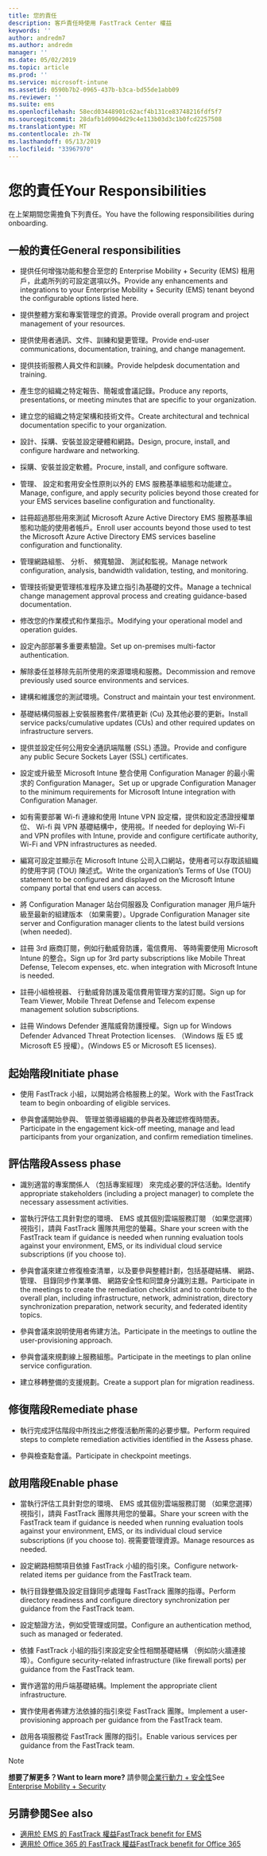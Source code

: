 ```yaml
---
title: 您的責任
description: 客戶責任時使用 FastTrack Center 權益
keywords: ''
author: andredm7
ms.author: andredm
manager: ''
ms.date: 05/02/2019
ms.topic: article
ms.prod: ''
ms.service: microsoft-intune
ms.assetid: 0590b7b2-0965-437b-b3ca-bd55de1abb09
ms.reviewer: ''
ms.suite: ems
ms.openlocfilehash: 58ecd03448901c62acf4b131ce83748216fdf5f7
ms.sourcegitcommit: 28dafb1d0904d29c4e113b03d3c1b0fcd2257508
ms.translationtype: MT
ms.contentlocale: zh-TW
ms.lasthandoff: 05/13/2019
ms.locfileid: "33967970"
---
```

# <a name="your-responsibilities"></a><span data-ttu-id="3a2fd-103">您的責任</span><span class="sxs-lookup"><span data-stu-id="3a2fd-103">Your Responsibilities</span></span>

<span data-ttu-id="3a2fd-104">在上架期間您需擔負下列責任。</span><span class="sxs-lookup"><span data-stu-id="3a2fd-104">You have the following responsibilities during onboarding.</span></span>

## <a name="general-responsibilities"></a><span data-ttu-id="3a2fd-105">一般的責任</span><span class="sxs-lookup"><span data-stu-id="3a2fd-105">General responsibilities</span></span>

-   <span data-ttu-id="3a2fd-106">提供任何增強功能和整合至您的 Enterprise Mobility + Security (EMS) 租用戶，此處所列的可設定選項以外。</span><span class="sxs-lookup"><span data-stu-id="3a2fd-106">Provide any enhancements and integrations to your Enterprise Mobility + Security (EMS) tenant beyond the configurable options listed here.</span></span>

-   <span data-ttu-id="3a2fd-107">提供整體方案和專案管理您的資源。</span><span class="sxs-lookup"><span data-stu-id="3a2fd-107">Provide overall program and project management of your resources.</span></span>

-   <span data-ttu-id="3a2fd-108">提供使用者通訊、文件、訓練和變更管理。</span><span class="sxs-lookup"><span data-stu-id="3a2fd-108">Provide end-user communications, documentation, training, and change management.</span></span>

-   <span data-ttu-id="3a2fd-109">提供技術服務人員文件和訓練。</span><span class="sxs-lookup"><span data-stu-id="3a2fd-109">Provide helpdesk documentation and training.</span></span>

-   <span data-ttu-id="3a2fd-110">產生您的組織之特定報告、簡報或會議記錄。</span><span class="sxs-lookup"><span data-stu-id="3a2fd-110">Produce any reports, presentations, or meeting minutes that are specific to your organization.</span></span>

-   <span data-ttu-id="3a2fd-111">建立您的組織之特定架構和技術文件。</span><span class="sxs-lookup"><span data-stu-id="3a2fd-111">Create architectural and technical documentation specific to your organization.</span></span>

-   <span data-ttu-id="3a2fd-112">設計、採購、安裝並設定硬體和網路。</span><span class="sxs-lookup"><span data-stu-id="3a2fd-112">Design, procure, install, and configure hardware and networking.</span></span>

-   <span data-ttu-id="3a2fd-113">採購、安裝並設定軟體。</span><span class="sxs-lookup"><span data-stu-id="3a2fd-113">Procure, install, and configure software.</span></span>

-   <span data-ttu-id="3a2fd-114">管理、 設定和套用安全性原則以外的 EMS 服務基準組態和功能建立。</span><span class="sxs-lookup"><span data-stu-id="3a2fd-114">Manage, configure, and apply security policies beyond those created for your EMS services baseline configuration and functionality.</span></span>

-   <span data-ttu-id="3a2fd-115">註冊超過那些用來測試 Microsoft Azure Active Directory EMS 服務基準組態和功能的使用者帳戶。</span><span class="sxs-lookup"><span data-stu-id="3a2fd-115">Enroll user accounts beyond those used to test the Microsoft Azure Active Directory EMS services baseline configuration and functionality.</span></span>

-   <span data-ttu-id="3a2fd-116">管理網路組態、 分析、 頻寬驗證、 測試和監視。</span><span class="sxs-lookup"><span data-stu-id="3a2fd-116">Manage network configuration, analysis, bandwidth validation, testing, and monitoring.</span></span>

-   <span data-ttu-id="3a2fd-117">管理技術變更管理核准程序及建立指引為基礎的文件。</span><span class="sxs-lookup"><span data-stu-id="3a2fd-117">Manage a technical change management approval process and creating guidance-based documentation.</span></span>

-   <span data-ttu-id="3a2fd-118">修改您的作業模式和作業指示。</span><span class="sxs-lookup"><span data-stu-id="3a2fd-118">Modifying your operational model and operation guides.</span></span>

-   <span data-ttu-id="3a2fd-119">設定內部部署多重要素驗證。</span><span class="sxs-lookup"><span data-stu-id="3a2fd-119">Set up on-premises multi-factor authentication.</span></span>

-   <span data-ttu-id="3a2fd-120">解除委任並移除先前所使用的來源環境和服務。</span><span class="sxs-lookup"><span data-stu-id="3a2fd-120">Decommission and remove previously used source environments and services.</span></span>

-   <span data-ttu-id="3a2fd-121">建構和維護您的測試環境。</span><span class="sxs-lookup"><span data-stu-id="3a2fd-121">Construct and maintain your test environment.</span></span>

-   <span data-ttu-id="3a2fd-122">基礎結構伺服器上安裝服務套件/累積更新 (Cu) 及其他必要的更新。</span><span class="sxs-lookup"><span data-stu-id="3a2fd-122">Install service packs/cumulative updates (CUs) and other required updates on infrastructure servers.</span></span>

-   <span data-ttu-id="3a2fd-123">提供並設定任何公用安全通訊端階層 (SSL) 憑證。</span><span class="sxs-lookup"><span data-stu-id="3a2fd-123">Provide and configure any public Secure Sockets Layer (SSL) certificates.</span></span>

-   <span data-ttu-id="3a2fd-124">設定或升級至 Microsoft Intune 整合使用 Configuration Manager 的最小需求的 Configuration Manager。</span><span class="sxs-lookup"><span data-stu-id="3a2fd-124">Set up or upgrade Configuration Manager to the minimum requirements for Microsoft Intune integration with Configuration Manager.</span></span>

-   <span data-ttu-id="3a2fd-125">如有需要部署 Wi-fi 連線和使用 Intune VPN 設定檔，提供和設定憑證授權單位、 Wi-fi 與 VPN 基礎結構中，使用視。</span><span class="sxs-lookup"><span data-stu-id="3a2fd-125">If needed for deploying Wi-Fi and VPN profiles with Intune, provide and configure certificate authority, Wi-Fi and VPN infrastructures as needed.</span></span>

-   <span data-ttu-id="3a2fd-126">編寫可設定並顯示在 Microsoft Intune 公司入口網站，使用者可以存取該組織的使用字詞 (TOU) 陳述式。</span><span class="sxs-lookup"><span data-stu-id="3a2fd-126">Write the organization’s Terms of Use (TOU) statement to be configured and displayed on the Microsoft Intune company portal that end users can access.</span></span>

-   <span data-ttu-id="3a2fd-127">將 Configuration Manager 站台伺服器及 Configuration manager 用戶端升級至最新的組建版本 （如果需要）。</span><span class="sxs-lookup"><span data-stu-id="3a2fd-127">Upgrade Configuration Manager site server and Configuration manager clients to the latest build versions (when needed).</span></span>

-   <span data-ttu-id="3a2fd-128">註冊 3rd 廠商訂閱，例如行動威脅防護，電信費用、 等時需要使用 Microsoft Intune 的整合。</span><span class="sxs-lookup"><span data-stu-id="3a2fd-128">Sign up for 3rd party subscriptions like Mobile Threat Defense, Telecom expenses, etc. when integration with Microsoft Intune is needed.</span></span>

-   <span data-ttu-id="3a2fd-129">註冊小組檢視器、 行動威脅防護及電信費用管理方案的訂閱。</span><span class="sxs-lookup"><span data-stu-id="3a2fd-129">Sign up for Team Viewer, Mobile Threat Defense and Telecom expense management solution subscriptions.</span></span>

-   <span data-ttu-id="3a2fd-130">註冊 Windows Defender 進階威脅防護授權。</span><span class="sxs-lookup"><span data-stu-id="3a2fd-130">Sign up for Windows Defender Advanced Threat Protection licenses.</span></span> <span data-ttu-id="3a2fd-131">（Windows 版 E5 或 Microsoft E5 授權）。</span><span class="sxs-lookup"><span data-stu-id="3a2fd-131">(Windows E5 or Microsoft E5 licenses).</span></span>

## <a name="initiate-phase"></a><span data-ttu-id="3a2fd-132">起始階段</span><span class="sxs-lookup"><span data-stu-id="3a2fd-132">Initiate phase</span></span>

-   <span data-ttu-id="3a2fd-133">使用 FastTrack 小組，以開始將合格服務上的架。</span><span class="sxs-lookup"><span data-stu-id="3a2fd-133">Work with the FastTrack team to begin onboarding of eligible services.</span></span>

-   <span data-ttu-id="3a2fd-134">參與會議開始參與、 管理並領導組織的參與者及確認修復時間表。</span><span class="sxs-lookup"><span data-stu-id="3a2fd-134">Participate in the engagement kick-off meeting, manage and lead participants from your organization, and confirm remediation timelines.</span></span>

## <a name="assess-phase"></a><span data-ttu-id="3a2fd-135">評估階段</span><span class="sxs-lookup"><span data-stu-id="3a2fd-135">Assess phase</span></span>

-   <span data-ttu-id="3a2fd-136">識別適當的專案關係人 （包括專案經理） 來完成必要的評估活動。</span><span class="sxs-lookup"><span data-stu-id="3a2fd-136">Identify appropriate stakeholders (including a project manager) to complete the necessary assessment activities.</span></span>

-   <span data-ttu-id="3a2fd-137">當執行評估工具針對您的環境、 EMS 或其個別雲端服務訂閱 （如果您選擇） 視指引，請與 FastTrack 團隊共用您的螢幕。</span><span class="sxs-lookup"><span data-stu-id="3a2fd-137">Share your screen with the FastTrack team if guidance is needed when running evaluation tools against your environment, EMS, or its individual cloud service subscriptions (if you choose to).</span></span>

-   <span data-ttu-id="3a2fd-138">參與會議來建立修復檢查清單，以及要參與整體計劃，包括基礎結構、 網路、 管理、 目錄同步作業準備、 網路安全性和同盟身分識別主題。</span><span class="sxs-lookup"><span data-stu-id="3a2fd-138">Participate in the meetings to create the remediation checklist and to contribute to the overall plan, including infrastructure, network, administration, directory synchronization preparation, network security, and federated identity topics.</span></span>

-   <span data-ttu-id="3a2fd-139">參與會議來說明使用者佈建方法。</span><span class="sxs-lookup"><span data-stu-id="3a2fd-139">Participate in the meetings to outline the user-provisioning approach.</span></span>

-   <span data-ttu-id="3a2fd-140">參與會議來規劃線上服務組態。</span><span class="sxs-lookup"><span data-stu-id="3a2fd-140">Participate in the meetings to plan online service configuration.</span></span>

-   <span data-ttu-id="3a2fd-141">建立移轉整備的支援規劃。</span><span class="sxs-lookup"><span data-stu-id="3a2fd-141">Create a support plan for migration readiness.</span></span>

## <a name="remediate-phase"></a><span data-ttu-id="3a2fd-142">修復階段</span><span class="sxs-lookup"><span data-stu-id="3a2fd-142">Remediate phase</span></span>

-   <span data-ttu-id="3a2fd-143">執行完成評估階段中所找出之修復活動所需的必要步驟。</span><span class="sxs-lookup"><span data-stu-id="3a2fd-143">Perform required steps to complete remediation activities identified in the Assess phase.</span></span>

-   <span data-ttu-id="3a2fd-144">參與檢查點會議。</span><span class="sxs-lookup"><span data-stu-id="3a2fd-144">Participate in checkpoint meetings.</span></span>

## <a name="enable-phase"></a><span data-ttu-id="3a2fd-145">啟用階段</span><span class="sxs-lookup"><span data-stu-id="3a2fd-145">Enable phase</span></span>

-   <span data-ttu-id="3a2fd-146">當執行評估工具針對您的環境、 EMS 或其個別雲端服務訂閱 （如果您選擇） 視指引，請與 FastTrack 團隊共用您的螢幕。</span><span class="sxs-lookup"><span data-stu-id="3a2fd-146">Share your screen with the FastTrack team if guidance is needed when running evaluation tools against your environment, EMS, or its individual cloud service subscriptions (if you choose to).</span></span> <span data-ttu-id="3a2fd-147">視需要管理資源。</span><span class="sxs-lookup"><span data-stu-id="3a2fd-147">Manage resources as needed.</span></span>

-   <span data-ttu-id="3a2fd-148">設定網路相關項目依據 FastTrack 小組的指引來。</span><span class="sxs-lookup"><span data-stu-id="3a2fd-148">Configure network-related items per guidance from the FastTrack team.</span></span>

-   <span data-ttu-id="3a2fd-149">執行目錄整備及設定目錄同步處理每 FastTrack 團隊的指導。</span><span class="sxs-lookup"><span data-stu-id="3a2fd-149">Perform directory readiness and configure directory synchronization per guidance from the FastTrack team.</span></span>

-   <span data-ttu-id="3a2fd-150">設定驗證方法，例如受管理或同盟。</span><span class="sxs-lookup"><span data-stu-id="3a2fd-150">Configure an authentication method, such as managed or federated.</span></span> 

-   <span data-ttu-id="3a2fd-151">依據 FastTrack 小組的指引來設定安全性相關基礎結構 （例如防火牆連接埠）。</span><span class="sxs-lookup"><span data-stu-id="3a2fd-151">Configure security-related infrastructure (like firewall ports) per guidance from the FastTrack team.</span></span>

-   <span data-ttu-id="3a2fd-152">實作適當的用戶端基礎結構。</span><span class="sxs-lookup"><span data-stu-id="3a2fd-152">Implement the appropriate client infrastructure.</span></span>

-   <span data-ttu-id="3a2fd-153">實作使用者佈建方法依據的指引來從 FastTrack 團隊。</span><span class="sxs-lookup"><span data-stu-id="3a2fd-153">Implement a user-provisioning approach per guidance from the FastTrack team.</span></span>

-   <span data-ttu-id="3a2fd-154">啟用各項服務從 FastTrack 團隊的指引。</span><span class="sxs-lookup"><span data-stu-id="3a2fd-154">Enable various services per guidance from the FastTrack team.</span></span>

> [!NOTE]
> <span data-ttu-id="3a2fd-155">**想要了解更多？**</span><span class="sxs-lookup"><span data-stu-id="3a2fd-155">**Want to learn more?**</span></span> <span data-ttu-id="3a2fd-156">請參閱[企業行動力 + 安全性](https://www.microsoft.com/en-us/cloud-platform/enterprise-mobility)</span><span class="sxs-lookup"><span data-stu-id="3a2fd-156">See [Enterprise Mobility + Security](https://www.microsoft.com/en-us/cloud-platform/enterprise-mobility)</span></span>

## <a name="see-also"></a><span data-ttu-id="3a2fd-157">另請參閱</span><span class="sxs-lookup"><span data-stu-id="3a2fd-157">See also</span></span>

- [<span data-ttu-id="3a2fd-158">適用於 EMS 的 FastTrack 權益</span><span class="sxs-lookup"><span data-stu-id="3a2fd-158">FastTrack benefit for EMS</span></span>](EMS-fasttrack-benefit-for-EMS.md)
- [<span data-ttu-id="3a2fd-159">適用於 Office 365 的 FastTrack 權益</span><span class="sxs-lookup"><span data-stu-id="3a2fd-159">FastTrack benefit for Office 365</span></span>](O365-fasttrack-benefit-for-office-365.md)

